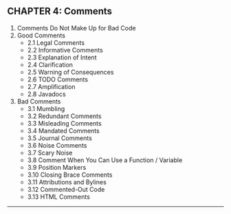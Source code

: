 ## CHAPTER 4: Comments

1. Comments Do Not Make Up for Bad Code
2. Good Comments
    - 2.1 Legal Comments    
    - 2.2 Informative Comments
    - 2.3 Explanation of Intent
    - 2.4 Clarification
    - 2.5 Warning of Consequences
    - 2.6 TODO Comments
    - 2.7 Amplification
    - 2.8 Javadocs
 3. Bad Comments
    - 3.1 Mumbling
    - 3.2 Redundant Comments
    - 3.3 Misleading Comments
    - 3.4 Mandated Comments
    - 3.5 Journal Comments
    - 3.6 Noise Comments
    - 3.7 Scary Noise
    - 3.8 Comment When You Can Use a Function / Variable
    - 3.9 Position Markers
    - 3.10 Closing Brace Comments
    - 3.11 Attributions and Bylines
    - 3.12 Commented-Out Code
    - 3.13 HTML Comments

---